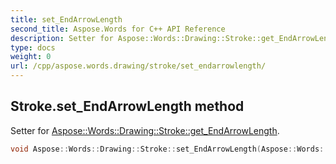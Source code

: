 ```yaml
---
title: set_EndArrowLength
second_title: Aspose.Words for C++ API Reference
description: Setter for Aspose::Words::Drawing::Stroke::get_EndArrowLength. 
type: docs
weight: 0
url: /cpp/aspose.words.drawing/stroke/set_endarrowlength/
---
```

## Stroke.set_EndArrowLength method


Setter for [Aspose::Words::Drawing::Stroke::get_EndArrowLength](../get_endarrowlength/).

```cpp
void Aspose::Words::Drawing::Stroke::set_EndArrowLength(Aspose::Words::Drawing::ArrowLength value)
```

